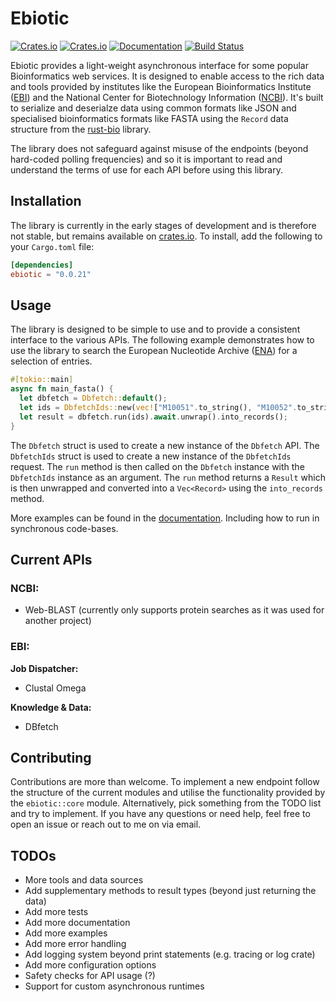 # Ebiotic

[![Crates.io](https://img.shields.io/crates/v/ebiotic.svg)](https://crates.io/crates/ebiotic)
[![Crates.io](https://img.shields.io/crates/l/ebiotic.svg)](https://crates.io/crates/ebiotic)
[![Documentation](https://docs.rs/ebiotic/badge.svg)](https://docs.rs/ebiotic)
[![Build Status](https://github.com/hallsopp/ebiotic/actions/workflows/rust.yml/badge.svg)]()

Ebiotic provides a light-weight asynchronous interface for some popular Bioinformatics web services. It is designed to
enable access to the rich data and tools provided by institutes like the European Bioinformatics
Institute ([EBI](https://www.ebi.ac.uk/)) and the National Center for Biotechnology
Information ([NCBI](https://www.ncbi.nlm.nih.gov/)). It's built to serialize
and deserialze data using common formats like JSON and specialised bioinformatics formats like FASTA using the `Record`
data structure from the [rust-bio](https://rust-bio.github.io/) library.

The library does not safeguard against misuse of the endpoints (beyond hard-coded polling frequencies) and so it is
important to read and understand the terms of use for each API before using this library.

## Installation

The library is currently in the early stages of development and is therefore not stable, but remains available
on [crates.io](https://crates.io/crates/ebiotic). To install, add
the following to your `Cargo.toml` file:

```toml
[dependencies]
ebiotic = "0.0.21"
```

## Usage

The library is designed to be simple to use and to provide a consistent interface to the various APIs. The following
example demonstrates how to use the library to search the European Nucleotide
Archive ([ENA](https://www.ebi.ac.uk/ena/browser/home)) for a selection of entries.

```rust
#[tokio::main]
async fn main_fasta() {
  let dbfetch = Dbfetch::default();
  let ids = DbfetchIds::new(vec!["M10051".to_string(), "M10052".to_string()]);
  let result = dbfetch.run(ids).await.unwrap().into_records();
}
```

The `Dbfetch` struct is used to create a new instance of the `Dbfetch` API. The `DbfetchIds` struct is used to create a
new instance of the `DbfetchIds` request. The `run` method is then called on the `Dbfetch` instance with
the `DbfetchIds` instance as an argument. The `run` method returns a `Result` which is then unwrapped and converted into
a `Vec<Record>` using the `into_records` method.

More examples can be found in the [documentation](https://docs.rs/ebiotic). Including how to run in synchronous
code-bases.

## Current APIs

### NCBI:

- Web-BLAST (currently only supports protein searches as it was used for another project)

### EBI:

**Job Dispatcher:**

- Clustal Omega

**Knowledge & Data:**

- DBfetch

## Contributing

Contributions are more than welcome. To implement a new endpoint follow the structure of the current modules and utilise
the functionality provided by the `ebiotic::core` module. Alternatively, pick something from the TODO list and try to
implement.
If you have any questions or need help, feel free to open an issue or reach out to me on via email.

## TODOs

- More tools and data sources
- Add supplementary methods to result types (beyond just returning the data)
- Add more tests
- Add more documentation
- Add more examples
- Add more error handling
- Add logging system beyond print statements (e.g. tracing or log crate)
- Add more configuration options
- Safety checks for API usage (?)
- Support for custom asynchronous runtimes